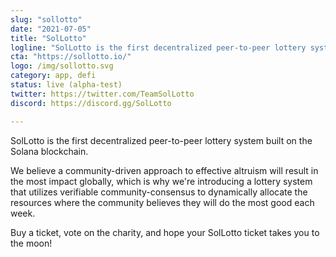 ```yaml
---
slug: "sollotto"
date: "2021-07-05"
title: "SolLotto"
logline: "SolLotto is the first decentralized peer-to-peer lottery system built on the Solana blockchain."
cta: "https://sollotto.io/"
logo: /img/sollotto.svg
category: app, defi
status: live (alpha-test)
twitter: https://twitter.com/TeamSolLotto
discord: https://discord.gg/SolLotto

---
```


SolLotto is the first decentralized peer-to-peer lottery system built on the Solana blockchain.

We believe a community-driven approach to effective altruism will result in the most impact globally, which is why we're introducing a lottery system that utilizes verifiable community-consensus to dynamically allocate the resources where the community believes they will do the most good each week.

Buy a ticket, vote on the charity, and hope your SolLotto ticket takes you to the moon!
